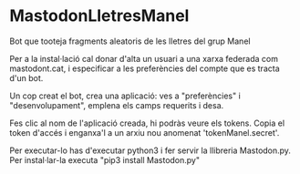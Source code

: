 # MastodonLletresManel
Bot que tooteja fragments aleatoris de les lletres del grup Manel

Per a la instal·lació cal donar d'alta un usuari a una xarxa federada com mastodont.cat, i especificar a les preferències del compte que es tracta d'un bot.

Un cop creat el bot, crea una aplicació: ves a "preferències" i "desenvolupament", emplena els camps requerits i desa.

Fes clic al nom de l'aplicació creada, hi podràs veure els tokens. Copia el token d'accés i enganxa'l a un arxiu nou anomenat 'tokenManel.secret'.

Per executar-lo has d'executar python3 i fer servir la llibreria Mastodon.py. Per instal·lar-la executa "pip3 install Mastodon.py"
